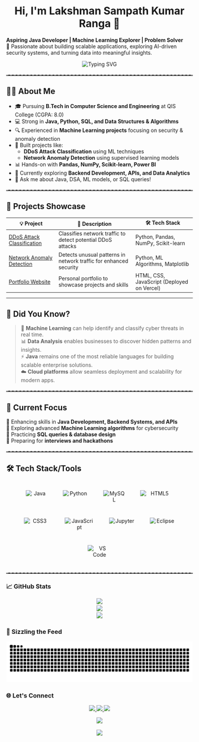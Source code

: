 <h1 align="center">Hi, I'm Lakshman Sampath Kumar Ranga 👋</h1>

**Aspiring Java Developer | Machine Learning Explorer | Problem Solver**  
🚀 Passionate about building scalable applications, exploring AI-driven security systems, and turning data into meaningful insights.  

<p align="center">
  <img src="https://readme-typing-svg.demolab.com?font=Fira+Code&pause=1000&color=00BFFF&center=true&vCenter=true&width=435&lines=Let's+build+something+impactful!;Java+Developer+in+the+making;Machine+Learning+Explorer;Creative+Thinker+|+Problem+solver;Data+Driven+Innovator" alt="Typing SVG" />
</p>

<hr style="border: none; border-top: 2px dashed #999; margin: 20px 0;" />

## 👨‍💻 About Me
- 🎓 Pursuing **B.Tech in Computer Science and Engineering** at QIS College (CGPA: 8.0)  
- 💻 Strong in **Java, Python, SQL, and Data Structures & Algorithms**  
- 🔍 Experienced in **Machine Learning projects** focusing on security & anomaly detection  
- 🧠 Built projects like:
  - **DDoS Attack Classification** using ML techniques  
  - **Network Anomaly Detection** using supervised learning models  
- 📊 Hands-on with **Pandas, NumPy, Scikit-learn, Power BI**  
- 🌱 Currently exploring **Backend Development, APIs, and Data Analytics**  
- 💬 Ask me about Java, DSA, ML models, or SQL queries!  

<hr style="border: none; border-top: 2px dashed #999; margin: 20px 0;" />

## 🚀 Projects Showcase

<table align="center">
  <thead>
    <tr>
      <th>💡 Project</th>
      <th>🚀 Description</th>
      <th>🛠️ Tech Stack</th>
    </tr>
  </thead>
  <tbody>
    <tr>
      <td><a href="https://github.com/rlsampath2004/Ddos-classification" target="_blank">DDoS Attack Classification</a></td>
      <td>Classifies network traffic to detect potential DDoS attacks</td>
      <td>Python, Pandas, NumPy, Scikit-learn</td>
    </tr>
    <tr>
      <td><a href="https://github.com/rlsampath2004/Network-anomaly" target="_blank">Network Anomaly Detection</a></td>
      <td>Detects unusual patterns in network traffic for enhanced security</td>
      <td>Python, ML Algorithms, Matplotlib</td>
    </tr>
    <tr>
      <td><a href="https://rlsk-portfolio-bxb4.vercel.app" target="_blank">Portfolio Website</a></td>
      <td>Personal portfolio to showcase projects and skills</td>
      <td>HTML, CSS, JavaScript (Deployed on Vercel)</td>
    </tr>
  </tbody>
</table>

---

## 🧠 Did You Know?

> 🔐 **Machine Learning** can help identify and classify cyber threats in real time.  
> 📊 **Data Analysis** enables businesses to discover hidden patterns and insights.  
> ⚡ **Java** remains one of the most reliable languages for building scalable enterprise solutions.  
> ☁️ **Cloud platforms** allow seamless deployment and scalability for modern apps.  

<hr style="border: none; border-top: 2px dashed #999; margin: 20px 0;" />

## 🎯 Current Focus
📌 Enhancing skills in **Java Development, Backend Systems, and APIs**  
📌 Exploring advanced **Machine Learning algorithms** for cybersecurity  
📌 Practicing **SQL queries & database design**  
📌 Preparing for **interviews and hackathons**  

<hr style="border: none; border-top: 2px dashed #999; margin: 20px 0;" />

## 🛠️ Tech Stack/Tools

<div align="center" style="display: flex; flex-wrap: wrap; justify-content: center; gap: 40px; padding: 20px;">
  <img src="https://cdn.jsdelivr.net/gh/devicons/devicon/icons/java/java-original.svg" width="60px" alt="Java" />
  <img src="https://cdn.jsdelivr.net/gh/devicons/devicon/icons/python/python-original.svg" width="69px" alt="Python" />
  <img src="https://cdn.jsdelivr.net/gh/devicons/devicon/icons/mysql/mysql-original.svg" width="60px" alt="MySQL" />
  <img src="https://cdn.jsdelivr.net/gh/devicons/devicon/icons/html5/html5-original.svg" width="90px" alt="HTML5" />
  <img src="https://cdn.jsdelivr.net/gh/devicons/devicon/icons/css3/css3-original.svg" width="70px" alt="CSS3" />
  <img src="https://cdn.jsdelivr.net/gh/devicons/devicon/icons/javascript/javascript-original.svg" width="80px" alt="JavaScript" />
  <img src="https://cdn.jsdelivr.net/gh/devicons/devicon/icons/jupyter/jupyter-original.svg" width="70px" alt="Jupyter" />
  <img src="https://cdn.jsdelivr.net/gh/devicons/devicon/icons/eclipse/eclipse-original.svg" width="69px" alt="Eclipse" />
  <img src="https://cdn.jsdelivr.net/gh/devicons/devicon/icons/vscode/vscode-original.svg" width="65px" alt="VS Code" />
</div>

<hr style="border: none; border-top: 2px dashed #999; margin: 20px 0;" />

### 📈 GitHub Stats

<p align="center"> 
  <img src="https://github-readme-stats.vercel.app/api?username=rlsampath2004&show_icons=true&theme=tokyonight" />  
  <br /> 
  <img src="https://github-readme-streak-stats.herokuapp.com?user=rlsampath2004&theme=tokyonight" />   
  <br /> 
  <img src="https://github-readme-stats.vercel.app/api/top-langs/?username=rlsampath2004&layout=compact&theme=tokyonight" /> 
</p>

### 🐍 Sizzling the Feed
<p align="center"> 
  <img src="https://raw.githubusercontent.com/charanreddy-27/charanreddy-27/output/snake.svg" alt="Snake animation"/> 
</p>

### 🌐 Let's Connect
<p align="center">
  <a href="https://www.linkedin.com/in/lakshman-sampath-kumar-ranga-1100b12a5/" target="_blank">
    <img src="https://img.shields.io/badge/LinkedIn-0A66C2?style=for-the-badge&logo=linkedin&logoColor=white"/>
  </a> 
  <a href="mailto:r.l.sampath2004@gmail.com">
    <img src="https://img.shields.io/badge/Gmail-D14836?style=for-the-badge&logo=gmail&logoColor=white"/>
  </a>
  <a href="https://rlsk-portfolio-bxb4.vercel.app" target="_blank">
    <img src="https://img.shields.io/badge/Portfolio-000000?style=for-the-badge&logo=vercel&logoColor=white"/>
  </a> 
</p>

<!-- Fun GIF -->
<p align="center">
  <img src="https://media.giphy.com/media/13HgwGsXF0aiGY/giphy.gif" width="200"/>
</p>
<p align="center">
  <img src="https://capsule-render.vercel.app/api?type=waving&color=gradient&height=60&section=footer"/>
</p>
